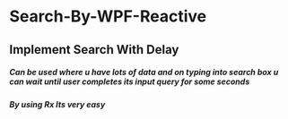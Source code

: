 # Search-By-WPF-Reactive
## Implement Search With Delay
##### Can be used where u have lots of data and on typing into search box u can wait until user completes its input query for some seconds
##### By using Rx Its very easy
